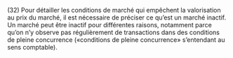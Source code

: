 (32) Pour détailler les conditions de marché qui empêchent la valorisation au prix du marché, il est nécessaire de préciser ce qu’est un marché inactif. Un marché peut être inactif pour différentes raisons, notamment parce qu’on n’y observe pas régulièrement de transactions dans des conditions de pleine concurrence («conditions de pleine concurrence» s’entendant au sens comptable).